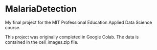 # MalariaDetection
My final project for the MIT Professional Education Applied Data Science course.

This project was originally completed in Google Colab. 
The data is contained in the cell_images.zip file.
